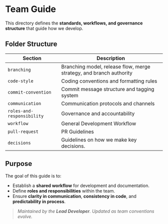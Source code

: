 # Team Guide

This directory defines the **standards, workflows, and governance structure** that guide how we develop.

## Folder Structure

| Section | Description |
|---------|-------------|
| `branching` | Branching model, release flow, merge strategy, and branch authority |
| `code-style` | Coding conventions and formatting rules |
| `commit-convention` | Commit message structure and tagging system |
| `communication` | Communication protocols and channels |
| `roles-and-responsibility` |  Governance and accountability |
| `workflow` |  General Development Workflow |
| `pull-request` |  PR Guidelines |
| `decisions` |  Guidelines on how we make key decisions. |

## Purpose

The goal of this guide is to:
- Establish a **shared workflow** for development and documentation.
- Define **roles and responsibilities** within the team.
- Ensure **clarity in communication**, **consistency in code**, and **predictability in process**.


> _Maintained by the **Lead Developer**. Updated as team conventions evolve._
